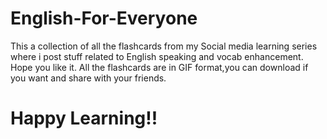 # English-For-Everyone

This a collection of all the flashcards from my Social media learning series where i post stuff related to English speaking and vocab enhancement.
Hope you like it.
All the flashcards are in GIF format,you can download if you want and share with your friends.
# Happy Learning!!
